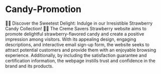 # Candy-Promotion

🍓🍭 Discover the Sweetest Delight: Indulge in our Irresistible Strawberry Candy Collection! 🍓🍭
The Creme Savers Strawberry website aims to promote delightful strawberry-flavored candy and create a positive impression among visitors. With its appealing design, engaging descriptions, and interactive email sign-up form, the website seeks to attract potential customers and provide them with an enjoyable browsing experience. Additionally, by including the satisfaction guarantee and certification information, the webpage instills trust and confidence in the brand and its products.
